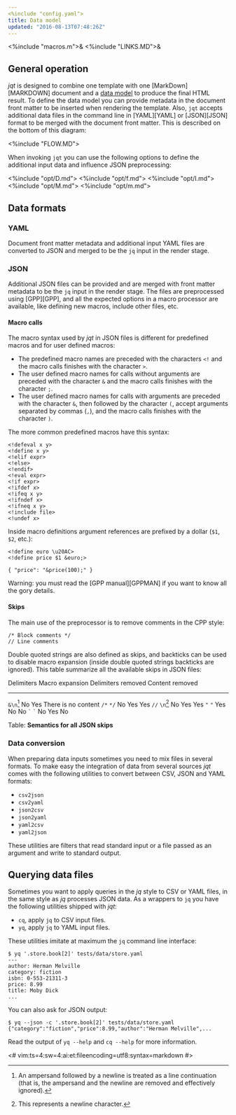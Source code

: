 ```yaml
---
<%include "config.yaml">
title: Data model
updated: "2016-08-13T07:48:26Z"
---
```

<%include "macros.m">&
<%include "LINKS.MD">&

## General operation

_jqt_ is designed to combine one template with one [MarkDown][MARKDOWN] document and a
[data model](https://en.wikipedia.org/wiki/Data_model) to
produce the final HTML result.
To define the data model you can provide metadata in the document front matter to be inserted when
rendering the template. Also, `jqt` accepts additional data files in the command line
in [YAML][YAML] or [JSON][JSON] format to be merged with
the document front matter. This is described on the bottom of this diagram:

<%include "FLOW.MD">

When invoking `jqt` you can use the following options to define the additional input
data and influence JSON preprocessing:

<%include "opt/D.md">
<%include "opt/f.md">
<%include "opt/I.md">
<%include "opt/M.md">
<%include "opt/m.md">

## Data formats

### YAML

Document front matter metadata and additional input YAML files are converted to
JSON and merged to be the `jq` input in the render stage.

### JSON

Additional JSON files can be provided and are merged with front matter metadata
to be the `jq` input in the render stage.  The files are preprocessed using
[GPP][GPP], and all the expected options in a macro processor are available,
like defining new macros, include other files, etc.

#### Macro calls

The macro syntax used by _jqt_ in JSON files is different
for predefined macros and for user defined macros:

* The predefined macro names are preceded with the characters
  <code>&lt;!</code> and the macro calls finishes with the character `>`.
* The user defined macro names for calls without arguments are preceded with
  the character `&` and the macro calls finishes with the character `;`.
* The user defined macro names for calls with arguments are preceded with the
  character `&`, then followed by the character `(`, accept arguments separated by
  commas (`,`), and the macro calls finishes with the character `)`.  

The more common predefined macros have this syntax:

```
<!defeval x y>
<!define x y>
<!elif expr>
<!else>
<!endif>
<!eval expr>
<!if expr>
<!ifdef x>
<!ifeq x y>
<!ifndef x>
<!ifneq x y>
<!include file>
<!undef x>
```

Inside macro definitions argument references are prefixed by a dollar (`$1`, `$2`, etc.):

```
<!define euro \u20AC>
<!define price $1 &euro;>

{ "price": "&price(100);" }
```

Warning: you must read the [GPP manual][GPPMAN] if you want to know all the gory details.

#### Skips

The main use of the preprocessor is to remove comments in the CPP style:

```
/* Block comments */
// Line comments
```

Double quoted strings are also defined as skips, and backticks can be used to
disable macro expansion (inside double quoted strings backticks are ignored).
This table summarize all the available skips in JSON files:

 Delimiters         Macro expansion     Delimiters removed  Content removed
-------------       ---------------     ------------------  ---------------
`&\n`[^1]           No                  Yes                 There is no content
`/*` `*/`           No                  Yes                 Yes
`//` `\n`[^2]       No                  Yes                 Yes
`"` `"`             Yes                 No                  No
`` ` `` `` ` ``     No                  Yes                 No

Table: **Semantics for all JSON skips**

[^1]: An ampersand followed by a newline is treated as a line continuation (that
is, the ampersand and the newline are removed and effectively ignored).
[^2]: This represents a newline character.

### Data conversion

When preparing data inputs sometimes you need to mix files in several formats.
To make easy the integration of data from several sources _jqt_ comes with the
following utilities to convert between CSV, JSON and YAML formats:

* `csv2json`
* `csv2yaml`
* `json2csv`
* `json2yaml`
* `yaml2csv`
* `yaml2json`

These utilities are filters that read standard input or a file passed as an
argument and write to standard output.

## Querying data files

Sometimes you want to apply queries in the _jq_ style to CSV or YAML files,
in the same style as _jq_ processes JSON data.
As a wrappers to `jq` you have the following utilities shipped with _jqt_:

* `cq`, apply `jq` to CSV input files.
* `yq`, apply `jq` to YAML input files.

These utilities imitate at maximum the `jq` command line interface:

```
$ yq '.store.book[2]' tests/data/store.yaml
---
author: Herman Melville
category: fiction
isbn: 0-553-21311-3
price: 8.99
title: Moby Dick
...
```

You can also ask for JSON output:

```
$ yq --json -c '.store.book[2]' tests/data/store.yaml
{"category":"fiction","price":8.99,"author":"Herman Melville",...
```

Read the output of `yq --help` and `cq --help` for more information.

<#
vim:ts=4:sw=4:ai:et:fileencoding=utf8:syntax=markdown
#>
